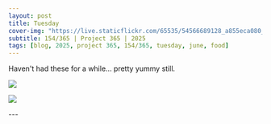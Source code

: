 ```yaml
---
layout: post
title: Tuesday
cover-img: "https://live.staticflickr.com/65535/54566689128_a855eca080_h.jpg"
subtitle: 154/365 | Project 365 | 2025
tags: [blog, 2025, project 365, 154/365, tuesday, june, food]
---
```

<style>
  .intro-header.big-img {
    background-position:center; 
  }
</style>
Haven't had these for a while... pretty yummy still.
<p class="post-img-wrap">
  <img src="https://live.staticflickr.com/65535/54566689128_a855eca080_h.jpg">
</p>
<p class="post-img-wrap">
  <img src="https://live.staticflickr.com/65535/54566787155_bb2ddc492a_h.jpg">
</p>
---
